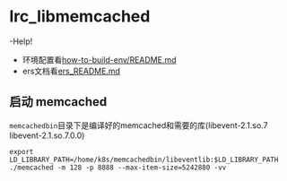 # lrc_libmemcached
-Help!
- 环境配置看[how-to-build-env/README.md](how-to-build-env/README.md)
- ers文档看[ers_README.md](ers_README.md)

## 启动 memcached

`memcachedbin`目录下是编译好的memcached和需要的库(libevent-2.1.so.7  libevent-2.1.so.7.0.0)

```shell
export LD_LIBRARY_PATH=/home/k8s/memcachedbin/libeventlib:$LD_LIBRARY_PATH
./memcached -m 128 -p 8888 --max-item-size=5242880 -vv
```